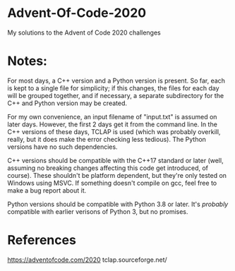 # Advent-Of-Code-2020
My solutions to the Advent of Code 2020 challenges

# Notes:
For most days, a C++ version and a Python version is present. So far, each is kept to a single file for simplicity; if this changes, the files for each day will be grouped together, and if necessary, a separate subdirectory for the C++ and Python version may be created.

For my own convenience, an input filename of "input.txt" is assumed on later days. However, the first 2 days get it from the command line. In the C++ versions of these days, TCLAP is used (which was probably overkill, really, but it does make the error checking less tedious). The Python versions have no such dependencies.

C++ versions should be compatible with the C++17 standard or later (well, assuming no breaking changes affecting this code get introduced, of course). These shouldn't be platform dependent, but they're only tested on Windows using MSVC. If something doesn't compile on gcc, feel free to make a bug report about it.

Python versions should be compatible with Python 3.8 or later. It's *probably* compatible with earlier verisons of Python 3, but no promises.

# References
https://adventofcode.com/2020
tclap.sourceforge.net/
